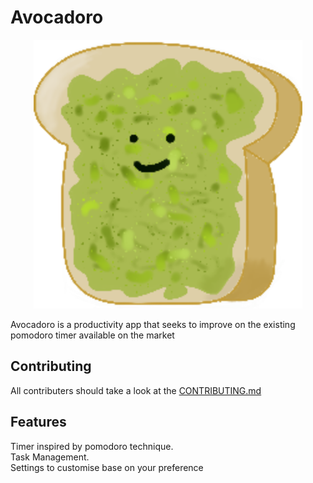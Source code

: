 # Avocadoro

<p align="center">
  <img src="./src/images/Avocadoro-icon.svg"/>
</p>
Avocadoro is a productivity app that seeks to improve on the existing pomodoro timer available on the market

## Contributing
All contributers should take a look at the [CONTRIBUTING.md](CONTRIBUTING.md)

## Features
Timer inspired by pomodoro technique.<br/>
Task Management.<br/>
Settings to customise base on your preference<br/>
